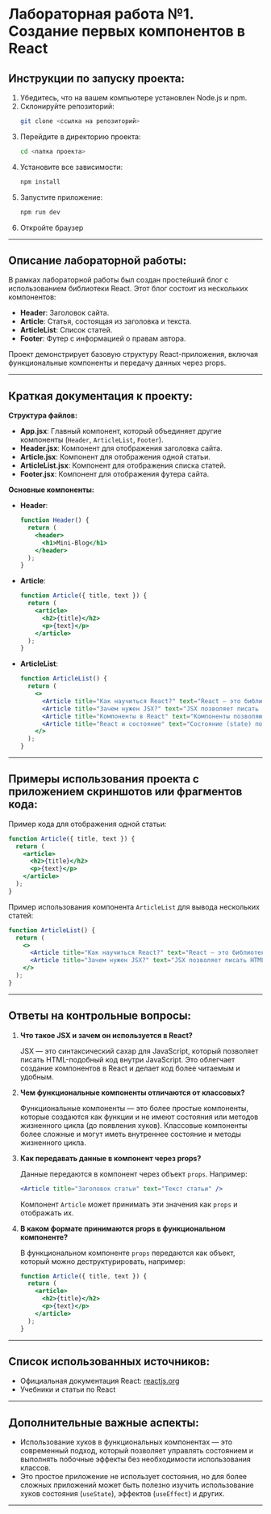 # **Лабораторная работа №1. Создание первых компонентов в React**

## **Инструкции по запуску проекта:**

1. Убедитесь, что на вашем компьютере установлен Node.js и npm.
2. Склонируйте репозиторий:
   ```bash
   git clone <ссылка на репозиторий>
   ```
3. Перейдите в директорию проекта:
   ```bash
   cd <папка проекта>
   ```
4. Установите все зависимости:
   ```bash
   npm install
   ```
5. Запустите приложение:
   ```bash
   npm run dev
   ```
6. Откройте браузер
   
---

## **Описание лабораторной работы:**

В рамках лабораторной работы был создан простейший блог с использованием библиотеки React. Этот блог состоит из нескольких компонентов:
- **Header**: Заголовок сайта.
- **Article**: Статья, состоящая из заголовка и текста.
- **ArticleList**: Список статей.
- **Footer**: Футер с информацией о правам автора.

Проект демонстрирует базовую структуру React-приложения, включая функциональные компоненты и передачу данных через props.

---

## **Краткая документация к проекту:**

**Структура файлов:**
- **App.jsx**: Главный компонент, который объединяет другие компоненты (`Header`, `ArticleList`, `Footer`).
- **Header.jsx**: Компонент для отображения заголовка сайта.
- **Article.jsx**: Компонент для отображения одной статьи.
- **ArticleList.jsx**: Компонент для отображения списка статей.
- **Footer.jsx**: Компонент для отображения футера сайта.

**Основные компоненты:**
- **Header**:
  ```jsx
  function Header() {
    return (
      <header>
        <h1>Mini-Blog</h1>
      </header>
    );
  }
  ```

- **Article**:
  ```jsx
  function Article({ title, text }) {
    return (
      <article>
        <h2>{title}</h2>
        <p>{text}</p>
      </article>
    );
  }
  ```

- **ArticleList**:
  ```jsx
  function ArticleList() {
    return (
      <>
        <Article title="Как научиться React?" text="React — это библиотека для создания интерфейсов..." />
        <Article title="Зачем нужен JSX?" text="JSX позволяет писать HTML внутри JavaScript..." />
        <Article title="Компоненты в React" text="Компоненты позволяют переиспользовать код..." />
        <Article title="React и состояние" text="Состояние (state) позволяет компонентам хранить данные..."/>
      </>
    );
  }
  ```

---

## **Примеры использования проекта с приложением скриншотов или фрагментов кода:**

Пример кода для отображения одной статьи:

```jsx
function Article({ title, text }) {
  return (
    <article>
      <h2>{title}</h2>
      <p>{text}</p>
    </article>
  );
}
```

Пример использования компонента `ArticleList` для вывода нескольких статей:

```jsx
function ArticleList() {
  return (
    <>
      <Article title="Как научиться React?" text="React — это библиотека для создания интерфейсов..." />
      <Article title="Зачем нужен JSX?" text="JSX позволяет писать HTML внутри JavaScript..." />
    </>
  );
}
```

---

## **Ответы на контрольные вопросы:**

1. **Что такое JSX и зачем он используется в React?**

   JSX — это синтаксический сахар для JavaScript, который позволяет писать HTML-подобный код внутри JavaScript. Это облегчает создание компонентов в React и делает код более читаемым и удобным.

2. **Чем функциональные компоненты отличаются от классовых?**

   Функциональные компоненты — это более простые компоненты, которые создаются как функции и не имеют состояния или методов жизненного цикла (до появления хуков). Классовые компоненты более сложные и могут иметь внутреннее состояние и методы жизненного цикла.

3. **Как передавать данные в компонент через props?**

   Данные передаются в компонент через объект `props`. Например:
   ```jsx
   <Article title="Заголовок статьи" text="Текст статьи" />
   ```
   Компонент `Article` может принимать эти значения как `props` и отображать их.

4. **В каком формате принимаются props в функциональном компоненте?**

   В функциональном компоненте `props` передаются как объект, который можно деструктурировать, например:
   ```jsx
   function Article({ title, text }) {
     return (
       <article>
         <h2>{title}</h2>
         <p>{text}</p>
       </article>
     );
   }
   ```

---

## **Список использованных источников:**
- Официальная документация React: [reactjs.org](https://reactjs.org/)
- Учебники и статьи по React

---

## **Дополнительные важные аспекты:**

- Использование хуков в функциональных компонентах — это современный подход, который позволяет управлять состоянием и выполнять побочные эффекты без необходимости использования классов.
- Это простое приложение не использует состояния, но для более сложных приложений может быть полезно изучить использование хуков состояния (`useState`), эффектов (`useEffect`) и других.

---
